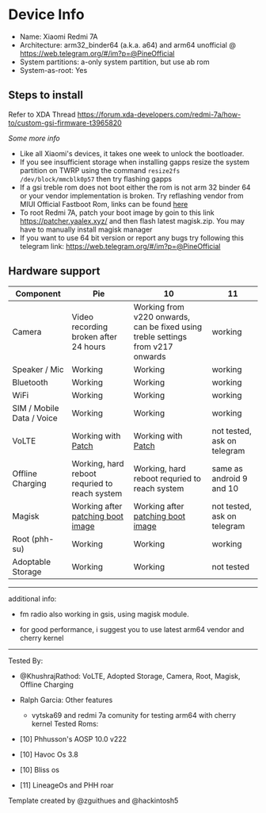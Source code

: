 # Device Info

- Name: Xiaomi Redmi 7A  
- Architecture: arm32_binder64 (a.k.a. a64) and arm64 unofficial @ https://web.telegram.org/#/im?p=@PineOfficial
- System partitions: a-only system partition, but use ab rom
- System-as-root: Yes

## Steps to install
Refer to XDA Thread
https://forum.xda-developers.com/redmi-7a/how-to/custom-gsi-firmware-t3965820

*Some more info*

- Like all Xiaomi's devices, it takes one week to unlock the bootloader.
- If you see insufficient storage when installing gapps resize the system partition on TWRP using the command `resize2fs /dev/block/mmcblk0p57` then try flashing gapps
- If a gsi treble rom does not boot either the rom is not arm 32 binder 64 or your vendor implementation is broken. Try reflashing vendor from MIUI Official Fastboot Rom, links can be found [here](https://mirom.ezbox.idv.tw/en/phone/pine/)
- To root Redmi 7A, patch your boot image by goin to this link https://patcher.yaalex.xyz/ and then flash latest magisk.zip. You may have to manually install magisk manager
- If you want to use 64 bit version or report any bugs try following this telegram link: https://web.telegram.org/#/im?p=@PineOfficial

## Hardware support

| Component                 |      Pie                             |              10                |11
|---------------------------|--------------------------------------|--------------------------------|-----------------------
| Camera                    | Video recording broken after 24 hours| Working from v220 onwards, can be fixed using treble settings from v217 onwards |working|
| Speaker / Mic             | Working                              | Working                       |working|
| Bluetooth                 | Working                              | Working                       |working|
| WiFi                      | Working                              | Working                       |working|
| SIM / Mobile Data / Voice | Working                              | Working                       |working|
| VoLTE                     | Working with [Patch]                 | Working with [Patch]          |not tested, ask on telegram|
| Offline Charging          | Working, hard reboot requried to reach system | Working, hard reboot requried to reach system |same as android 9 and 10|
| Magisk           | Working after [patching boot image](https://patcher.yaalex.tk) | Working after [patching boot image](https://patcher.yaalex.tk)                      | not tested, ask on telegram |
| Root (phh-su) | Working | Working | working |
| Adoptable Storage         | Working                              | Working                       |not tested|
---

additional info:
- fm radio also working in gsis, using magisk module.

- for good performance, i suggest you to use latest arm64 vendor and cherry kernel
---

Tested By: 
- @KhushrajRathod: VoLTE, Adopted Storage, Camera, Root, Magisk, Offline Charging 
- Ralph Garcia: Other features
   - vytska69 and redmi 7a comunity for testing arm64 with cherry kernel
Tested Roms:
- [10] Phhusson's AOSP 10.0 v222
- [10] Havoc Os 3.8
- [10] Bliss os

- [11] LineageOs and PHH roar

Template created by @zguithues and @hackintosh5

[Patch]: https://github.com/KhushrajRathod/VoLTE-Fix
